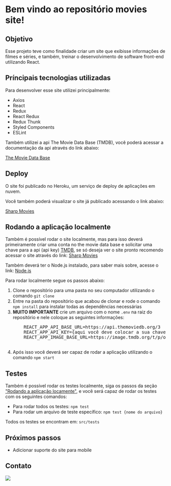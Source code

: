 <h1>Bem vindo ao repositório movies site!</h1>
<h2>Objetivo</h2>
<p>Esse projeto teve como finalidade criar um site que exibisse informações de filmes e séries, e também, treinar o desenvolvimento de software front-end utilizando React.</p>
<h2>Príncipais tecnologias utilizadas</h2>
<p>Para desenvolver esse site utilizei principalmente:</p>
<ul>
  <li>Axios</li>
  <li>React</li>
  <li>Redux</li>
  <li>React Redux</li>
  <li>Redux Thunk</li>
  <li>Styled Components</li>
  <li>ESLint</li>
</ul>
<p>Também utilizei a api The Movie Data Base (TMDB), você poderá acessar a documentação da api através do link abaixo:</p>
<a href="https://www.themoviedb.org/documentation/api?language=pt-BR" target="_blank">The Movie Data Base</a>
<h2>Deploy</h2>
<p>O site foi publicado no Heroku, um serviço de deploy de aplicações em nuvem.</p>
<p>Você também poderá visualizar o site já publicado acessando o link abaixo:</p>
<a href="https://sharp-movies.herokuapp.com/movies" target="_blank">Sharp Movies</a>
<h2 id="local-running">Rodando a aplicação localmente</h2>
<p>Também é possível rodar o site localmente, mas para isso deverá primeiramente criar uma conta no the movie data base e solicitar uma chave para a api (api key) <a href="https://www.themoviedb.org/?language=pt-BR" target="_blank">TMDB</a>, se só deseja ver o site pronto recomendo acessar o site através do link: <a href="https://sharp-movies.herokuapp.com/movies" target="_blank">Sharp Movies</a></p>
<p>Também deverá ter o Node.js instalado, para saber mais sobre, acesse o link: <a href="https://nodejs.org/en/" target="_blank">Node.js</a></p>
<p>Para rodar localmente segue os passos abaixo:</p>
<ol>
  <li>Clone o repositório para uma pasta no seu computador utilizando o comando <code>git clone</code></li>
  <li>Entre na pasta do repositório que acabou de clonar e rode o comando <code>npm install</code> para instalar todas as dependências necessárias</li>
  <li>
    <strong>MUITO IMPORTANTE</strong> crie um arquivo com o nome <code>.env</code> na raiz do repositório e nele coloque as seguintes informações:
  </li>
  <pre>
    REACT_APP_API_BASE_URL=https://api.themoviedb.org/3
    REACT_APP_API_KEY={aqui você deve colocar a sua chave que solicitou no The Movie Data Base}
    REACT_APP_IMAGE_BASE_URL=https://image.tmdb.org/t/p/original
  </pre>
  <li>Após isso você deverá ser capaz de rodar a aplicação utilizando o comando <code>npm start</code></li>
</ol>
<h2>Testes</h2>
<p>Também é possível rodar os testes localmente, siga os passos da seção <a href="#local-running">"Rodando a aplicação locamente"</a>, e você será capaz de rodar os testes com os seguintes comandos:</p>
<ul>
  <li>Para rodar todos os testes: <code>npm test</code></li>
  <li>Para rodar um arquivo de teste específico: <code>npm test {nome do arquivo}</code></li>
</ul>
<p>Todos os testes se encontram em: <code>src/tests</code></p>
<h2>Próximos passos</h2>
<ul>
  <li>Adicionar suporte do site para mobile</li>
</ul>
<h2>Contato</h2>
<a href="https://www.linkedin.com/in/josimar-souza-brito/" target="_blank"><img src="https://img.shields.io/badge/LinkedIn-0077B5?style=for-the-badge&logo=linkedin&logoColor=white" /></a>
